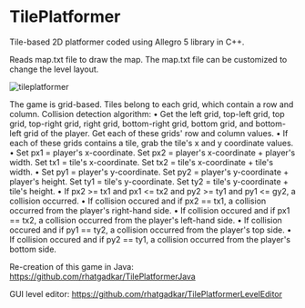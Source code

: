 # TilePlatformer

Tile-based 2D platformer coded using Allegro 5 library in C++. 

Reads map.txt file to draw the map.  The map.txt file can be customized to change the level layout. 

![tileplatformer](https://user-images.githubusercontent.com/8902454/32877150-0007c520-ca55-11e7-89f8-f3ff09fa4217.jpeg)

The game is grid-based. Tiles belong to each grid, which contain a row and column.
Collision detection algorithm:
• Get the left grid, top-left grid, top grid, top-right grid, right grid, bottom-right grid, bottom grid,
and bottom-left grid of the player. Get each of these grids' row and column values.
• If each of these grids contains a tile, grab the tile's x and y coordinate values.
• Set px1 = player's x-coordinate. Set px2 = player's x-coordinate + player's width. Set tx1 =
tile's x-coordinate. Set tx2 = tile's x-coordinate + tile's width.
• Set py1 = player's y-coordinate. Set py2 = player's y-coordinate + player's height. Set ty1 =
tile's y-coordinate. Set ty2 = tile's y-coordinate + tile's height.
• If px2 >= tx1 and px1 <= tx2 and py2 >= ty1 and py1 <= gy2, a collision occurred.
• If collision occured and if px2 == tx1, a collision occurred from the player's right-hand side.
• If collision occured and if px1 == tx2, a collision occurred from the player's left-hand side.
• If collision occured and if py1 == ty2, a collision occurred from the player's top side.
• If collision occured and if py2 == ty1, a collision occurred from the player's bottom side.

Re-creation of this game in Java:  https://github.com/rhatgadkar/TilePlatformerJava

GUI level editor:  https://github.com/rhatgadkar/TilePlatformerLevelEditor
